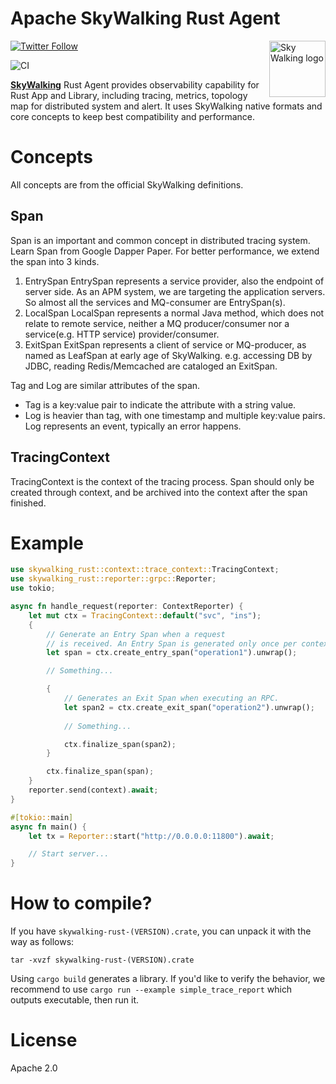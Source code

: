 Apache SkyWalking Rust Agent
==========

<img src="http://skywalking.apache.org/assets/logo.svg" alt="Sky Walking logo" height="90px" align="right" />

[![Twitter Follow](https://img.shields.io/twitter/follow/asfskywalking.svg?style=for-the-badge&label=Follow&logo=twitter)](https://twitter.com/AsfSkyWalking)

![CI](https://github.com/apache/skywalking-nginx-lua/workflows/CI/badge.svg?branch=master)


[**SkyWalking**](https://github.com/apache/skywalking) Rust Agent provides observability capability for Rust App and Library, 
including tracing, metrics, topology map for distributed system and alert.
It uses SkyWalking native formats and core concepts to keep best compatibility and performance.

# Concepts
All concepts are from the official SkyWalking definitions.
## Span
Span is an important and common concept in distributed tracing system. Learn Span from Google Dapper Paper.
For better performance, we extend the span into 3 kinds.
   
1. EntrySpan EntrySpan represents a service provider, also the endpoint of server side. As an APM system, we are targeting the application servers. So almost all the services and MQ-consumer are EntrySpan(s).
2. LocalSpan LocalSpan represents a normal Java method, which does not relate to remote service, neither a MQ producer/consumer nor a service(e.g. HTTP service) provider/consumer.
3. ExitSpan ExitSpan represents a client of service or MQ-producer, as named as LeafSpan at early age of SkyWalking. e.g. accessing DB by JDBC, reading Redis/Memcached are cataloged an ExitSpan.

Tag and Log are similar attributes of the span. 
- Tag is a key:value pair to indicate the attribute with a string value.
- Log is heavier than tag, with one timestamp and multiple key:value pairs. Log represents an event, typically an error happens.

## TracingContext
TracingContext is the context of the tracing process. Span should only be created through context, and be archived into the
context after the span finished.

# Example

```rust
use skywalking_rust::context::trace_context::TracingContext;
use skywalking_rust::reporter::grpc::Reporter;
use tokio;

async fn handle_request(reporter: ContextReporter) {
    let mut ctx = TracingContext::default("svc", "ins");
    {
        // Generate an Entry Span when a request
        // is received. An Entry Span is generated only once per context.
        let span = ctx.create_entry_span("operation1").unwrap();

        // Something...

        {
            // Generates an Exit Span when executing an RPC.
            let span2 = ctx.create_exit_span("operation2").unwrap();
            
            // Something...

            ctx.finalize_span(span2);
        }

        ctx.finalize_span(span);
    }
    reporter.send(context).await;
}

#[tokio::main]
async fn main() {
    let tx = Reporter::start("http://0.0.0.0:11800").await;

    // Start server...
}
```

# How to compile?
If you have `skywalking-rust-(VERSION).crate`, you can unpack it with the way as follows:

```
tar -xvzf skywalking-rust-(VERSION).crate
```

Using `cargo build` generates a library. If you'd like to verify the behavior, we recommend to use `cargo run --example simple_trace_report`
which outputs executable, then run it.

# License
Apache 2.0
